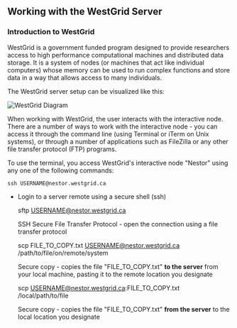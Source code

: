 ## Working with the WestGrid Server ##

### Introduction to WestGrid ###
WestGrid is a government funded program designed to provide researchers access to high performance computational machines and distributed data storage. It is a system of nodes (or machines that act like individual computers) whose memory can be used to run complex functions and store data in a way that allows access to many individuals. 

The WestGrid server setup can be visualized like this:

![WestGrid Diagram](https://github.com/mairind/WestGridIntro/blob/master/Images/WestGridDiagram.jpg)

When working with WestGrid, the user interacts with the interactive node. There are a number of ways to work with the interactive node - you can access it through the command line (using Terminal or iTerm on Unix systems), or through a number of applications such as FileZilla or any other file transfer protocol (FTP) programs. 

To use the terminal, you access WestGrid's interactive node "Nestor" using any one of the following commands:

    ssh USERNAME@nestor.westgrid.ca

* Login to a server remote using a secure shell (ssh)


    sftp USERNAME@nestor.westgrid.ca

	SSH Secure File Transfer Protocol - open the connection using a file transfer protocol


    scp FILE_TO_COPY.txt USERNAME@nestor.westgrid.ca /path/to/file/on/remote/system

	Secure copy - copies the file "FILE_TO_COPY.txt" **to the server** from your local machine, pasting it to the remote location you designate


    scp USERNAME@nestor.westgrid.ca:FILE_TO_COPY.txt /local/path/to/file

	Secure copy - copies the file "FILE_TO_COPY.txt" **from the server** to the local location you designate